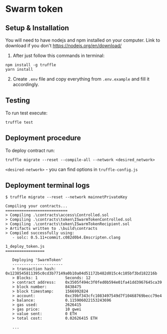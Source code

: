 # Swarm token

## Setup & Installation

You will need to have nodejs and npm installed on your computer. Link to download if you don't  https://nodejs.org/en/download/

1. After just follow this commands in terminal:
```
npm install -g truffle
yarn install
```

2. Create `.env` file and copy everything from `.env.example` and fill it accordingly.

## Testing

To run test execute:

```
truffle test
```

## Deployment procedure

To deploy contract run:
```
truffle migrate --reset --compile-all --network <desired_network>
```

`<desired-network>` - you can find options in `truffle-config.js`

## Deployment terminal logs

```
$ truffle migrate --reset --network mainnetPrivateKey

Compiling your contracts...
===========================
> Compiling .\contracts\access\Controlled.sol
> Compiling .\contracts\token\ISwarmTokenControlled.sol
> Compiling .\contracts\token\ISwarmTokenRecipient.sol
> Artifacts written to .\build\contracts
> Compiled successfully using:
   - solc: 0.5.11+commit.c082d0b4.Emscripten.clang

1_deploy_token.js
=================

   Deploying 'SwarmToken'
   ----------------------
   > transaction hash:    0x1238545811395c0cd3b77149a0b10a04d51172b482d015c4c105bf3bd182216b
   > Blocks: 1            Seconds: 12
   > contract address:    0x3505f494c3f0fed0b594e01fa41dd3967645ca39
   > block number:        8438475
   > block timestamp:     1566992824
   > account:             0xc39bf343cfc1083497549d7f10468769becc79e4
   > balance:             0.115906022153243696
   > gas used:            2626415
   > gas price:           10 gwei
   > value sent:          0 ETH
   > total cost:          0.02626415 ETH

   ...
```
